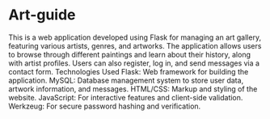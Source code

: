 # Art-guide
This is a web application developed using Flask for managing an art gallery, featuring various artists, genres, and artworks. The application allows users to browse through different paintings and learn about their history, along with artist profiles. Users can also register, log in, and send messages via a contact form.
Technologies Used
Flask: Web framework for building the application.
MySQL: Database management system to store user data, artwork information, and messages.
HTML/CSS: Markup and styling of the website.
JavaScript: For interactive features and client-side validation.
Werkzeug: For secure password hashing and verification.
